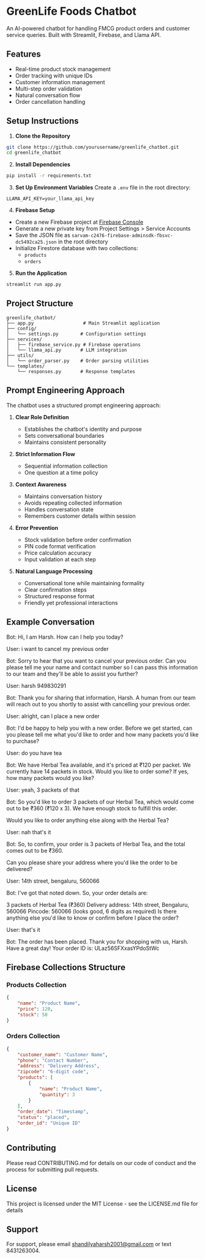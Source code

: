# GreenLife Foods Chatbot

An AI-powered chatbot for handling FMCG product orders and customer service queries. Built with Streamlit, Firebase, and Llama API.

## Features
- Real-time product stock management
- Order tracking with unique IDs
- Customer information management
- Multi-step order validation
- Natural conversation flow
- Order cancellation handling

## Setup Instructions

1. **Clone the Repository**
```bash
git clone https://github.com/yourusername/greenlife_chatbot.git
cd greenlife_chatbot
```

2. **Install Dependencies**
```bash
pip install -r requirements.txt
```

3. **Set Up Environment Variables**
Create a `.env` file in the root directory:
```env
LLAMA_API_KEY=your_llama_api_key
```

4. **Firebase Setup**
- Create a new Firebase project at [Firebase Console](https://console.firebase.google.com/)
- Generate a new private key from Project Settings > Service Accounts
- Save the JSON file as `sarvam-c2476-firebase-adminsdk-fbsvc-dc5492ca25.json` in the root directory
- Initialize Firestore database with two collections:
  - `products`
  - `orders`

5. **Run the Application**
```bash
streamlit run app.py
```

## Project Structure
```
greenlife_chatbot/
├── app.py                  # Main Streamlit application
├── config/
│   └── settings.py        # Configuration settings
├── services/
│   ├── firebase_service.py # Firebase operations
│   └── llama_api.py       # LLM integration
├── utils/
│   └── order_parser.py    # Order parsing utilities
└── templates/
    └── responses.py       # Response templates
```

## Prompt Engineering Approach

The chatbot uses a structured prompt engineering approach:

1. **Clear Role Definition**
   - Establishes the chatbot's identity and purpose
   - Sets conversational boundaries
   - Maintains consistent personality

2. **Strict Information Flow**
   - Sequential information collection
   - One question at a time policy

3. **Context Awareness**
   - Maintains conversation history
   - Avoids repeating collected information
   - Handles conversation state
   - Remembers customer details within session

4. **Error Prevention**
   - Stock validation before order confirmation
   - PIN code format verification
   - Price calculation accuracy
   - Input validation at each step

5. **Natural Language Processing**
   - Conversational tone while maintaining formality
   - Clear confirmation steps
   - Structured response format
   - Friendly yet professional interactions

## Example Conversation

Bot: Hi, I am Harsh. How can I help you today?

User: i want to cancel my previous order

Bot: Sorry to hear that you want to cancel your previous order. Can you please tell me your name and contact number so I can pass this information to our team and they'll be able to assist you further?

User: harsh 949830291

Bot: Thank you for sharing that information, Harsh. A human from our team will reach out to you shortly to assist with cancelling your previous order.

User: alright, can I place a new order

Bot: I'd be happy to help you with a new order. Before we get started, can you please tell me what you'd like to order and how many packets you'd like to purchase?

User: do you have tea

Bot: We have Herbal Tea available, and it's priced at ₹120 per packet. We currently have 14 packets in stock. Would you like to order some? If yes, how many packets would you like?

User: yeah, 3 packets of that

Bot: So you'd like to order 3 packets of our Herbal Tea, which would come out to be ₹360 (₹120 x 3). We have enough stock to fulfill this order.

Would you like to order anything else along with the Herbal Tea?

User: nah that's it

Bot: So, to confirm, your order is 3 packets of Herbal Tea, and the total comes out to be ₹360.

Can you please share your address where you'd like the order to be delivered?

User: 14th street, bengaluru, 560066

Bot: I've got that noted down. So, your order details are:

3 packets of Herbal Tea (₹360)
Delivery address: 14th street, Bengaluru, 560066
Pincode: 560066 (looks good, 6 digits as required)
Is there anything else you'd like to know or confirm before I place the order?

User: that's it

Bot: The order has been placed. Thank you for shopping with us, Harsh. Have a great day! Your order ID is: ULaz56SFXxasYPdoStWc

## Firebase Collections Structure

### Products Collection
```json
{
    "name": "Product Name",
    "price": 120,
    "stock": 50
}
```

### Orders Collection
```json
{
    "customer_name": "Customer Name",
    "phone": "Contact Number",
    "address": "Delivery Address",
    "zipcode": "6-digit code",
    "products": [
        {
            "name": "Product Name",
            "quantity": 3
        }
    ],
    "order_date": "Timestamp",
    "status": "placed",
    "order_id": "Unique ID"
}
```

## Contributing
Please read CONTRIBUTING.md for details on our code of conduct and the process for submitting pull requests.

## License
This project is licensed under the MIT License - see the LICENSE.md file for details

## Support
For support, please email shandilyaharsh2001@gmail.com or text 8431263004.

